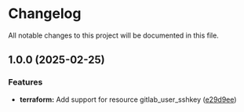 # Changelog

All notable changes to this project will be documented in this file.

## 1.0.0 (2025-02-25)

### Features

* **terraform:** Add support for resource gitlab_user_sshkey ([e29d9ee](https://gitlab.com/terraform-child-modules-48151/terraform-gitlab-user_sshkey/commit/e29d9eeaaff2c64d6a333ca1e022592086bf706b))
